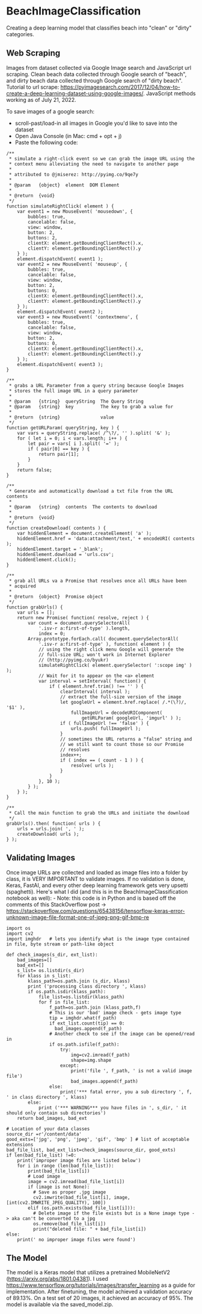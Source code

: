 # BeachImageClassification
Creating a deep learning model that classifies beach into "clean" or "dirty" categories.

## Web Scraping
Images from dataset collected via Google Image search and JavaScript url scraping. Clean beach data collected through Google search of "beach", and dirty beach data collected through Google search of "dirty beach". Tutorial to url scrape: https://pyimagesearch.com/2017/12/04/how-to-create-a-deep-learning-dataset-using-google-images/. JavaScript methods working as of July 21, 2022.

To save images of a google search: 
- scroll-past/load-in all images in Google you'd like to save into the dataset
- Open Java Console (in Mac: cmd + opt + j)
- Paste the following code:
```
/**
 * simulate a right-click event so we can grab the image URL using the
 * context menu alleviating the need to navigate to another page
 *
 * attributed to @jmiserez: http://pyimg.co/9qe7y
 *
 * @param   {object}  element  DOM Element
 *
 * @return  {void}
 */
function simulateRightClick( element ) {
    var event1 = new MouseEvent( 'mousedown', {
        bubbles: true,
        cancelable: false,
        view: window,
        button: 2,
        buttons: 2,
        clientX: element.getBoundingClientRect().x,
        clientY: element.getBoundingClientRect().y
    } );
    element.dispatchEvent( event1 );
    var event2 = new MouseEvent( 'mouseup', {
        bubbles: true,
        cancelable: false,
        view: window,
        button: 2,
        buttons: 0,
        clientX: element.getBoundingClientRect().x,
        clientY: element.getBoundingClientRect().y
    } );
    element.dispatchEvent( event2 );
    var event3 = new MouseEvent( 'contextmenu', {
        bubbles: true,
        cancelable: false,
        view: window,
        button: 2,
        buttons: 0,
        clientX: element.getBoundingClientRect().x,
        clientY: element.getBoundingClientRect().y
    } );
    element.dispatchEvent( event3 );
}

/**
 * grabs a URL Parameter from a query string because Google Images
 * stores the full image URL in a query parameter
 *
 * @param   {string}  queryString  The Query String
 * @param   {string}  key          The key to grab a value for
 *
 * @return  {string}               value
 */
function getURLParam( queryString, key ) {
    var vars = queryString.replace( /^\?/, '' ).split( '&' );
    for ( let i = 0; i < vars.length; i++ ) {
        let pair = vars[ i ].split( '=' );
        if ( pair[0] == key ) {
            return pair[1];
        }
    }
    return false;
}

/**
 * Generate and automatically download a txt file from the URL contents
 *
 * @param   {string}  contents  The contents to download
 *
 * @return  {void}
 */
function createDownload( contents ) {
    var hiddenElement = document.createElement( 'a' );
    hiddenElement.href = 'data:attachment/text,' + encodeURI( contents );
    hiddenElement.target = '_blank';
    hiddenElement.download = 'urls.csv';
    hiddenElement.click();
}

/**
 * grab all URLs va a Promise that resolves once all URLs have been
 * acquired
 *
 * @return  {object}  Promise object
 */
function grabUrls() {
    var urls = [];
    return new Promise( function( resolve, reject ) {
        var count = document.querySelectorAll(
        	'.isv-r a:first-of-type' ).length,
            index = 0;
        Array.prototype.forEach.call( document.querySelectorAll(
        	'.isv-r a:first-of-type' ), function( element ) {
            // using the right click menu Google will generate the
            // full-size URL; won't work in Internet Explorer
            // (http://pyimg.co/byukr)
            simulateRightClick( element.querySelector( ':scope img' ) );
            // Wait for it to appear on the <a> element
            var interval = setInterval( function() {
                if ( element.href.trim() !== '' ) {
                    clearInterval( interval );
                    // extract the full-size version of the image
                    let googleUrl = element.href.replace( /.*(\?)/, '$1' ),
                        fullImageUrl = decodeURIComponent(
                        	getURLParam( googleUrl, 'imgurl' ) );
                    if ( fullImageUrl !== 'false' ) {
                        urls.push( fullImageUrl );
                    }
                    // sometimes the URL returns a "false" string and
                    // we still want to count those so our Promise
                    // resolves
                    index++;
                    if ( index == ( count - 1 ) ) {
                        resolve( urls );
                    }
                }
            }, 10 );
        } );
    } );
}

/**
 * Call the main function to grab the URLs and initiate the download
 */
grabUrls().then( function( urls ) {
    urls = urls.join( ', ' );
    createDownload( urls );
} );
```

## Validating Images
Once image URLs are collected and loaded as image files into a folder by class, it is VERY IMPORTANT to validate images. If no validation is done, Keras, FastAI, and every other deep learning framework gets very upsetti (spaghetti). Here's what I did (and this is in the BeachImageClassification notebook as well):
    - Note: this code is in Python and is based off the comments of this StackOverflow post -> https://stackoverflow.com/questions/65438156/tensorflow-keras-error-unknown-image-file-format-one-of-jpeg-png-gif-bmp-re

```
import os
import cv2
import imghdr   # lets you identify what is the image type contained in file, byte stream or path-like object

def check_images(s_dir, ext_list):
    bad_images=[]
    bad_ext=[]
    s_list= os.listdir(s_dir)
    for klass in s_list:
        klass_path=os.path.join (s_dir, klass)
        print ('processing class directory ', klass)
        if os.path.isdir(klass_path):
            file_list=os.listdir(klass_path)
            for f in file_list:               
                f_path=os.path.join (klass_path,f)
                # This is our 'bad' image check - gets image type
                tip = imghdr.what(f_path)
                if ext_list.count(tip) == 0:
                  bad_images.append(f_path)
                # Another check to see if the image can be opened/read in
                if os.path.isfile(f_path):
                    try:
                        img=cv2.imread(f_path)
                        shape=img.shape
                    except:
                        print('file ', f_path, ' is not a valid image file')
                        bad_images.append(f_path)
                else:
                    print('*** fatal error, you a sub directory ', f, ' in class directory ', klass)
        else:
            print ('*** WARNING*** you have files in ', s_dir, ' it should only contain sub directories')
    return bad_images, bad_ext

# Location of your data classes
source_dir =r'/content/data'
good_exts=['jpg', 'png', 'jpeg', 'gif', 'bmp' ] # list of acceptable extensions
bad_file_list, bad_ext_list=check_images(source_dir, good_exts)
if len(bad_file_list) !=0:
    print('improper image files are listed below')
    for i in range (len(bad_file_list)):
        print(bad_file_list[i])
        # Load image
        image = cv2.imread(bad_file_list[i])
        if (image is not None):
          # Save as proper .jpg image
          cv2.imwrite(bad_file_list[i], image, [int(cv2.IMWRITE_JPEG_QUALITY), 100])
        elif (os.path.exists(bad_file_list[i])):
          # Delete image if the file exists but is a None image type -> aka can't be converted to a jpg
          os.remove(bad_file_list[i])
          print("deleted file: " + bad_file_list[i])
else:
    print(' no improper image files were found')
```

## The Model
The model is a Keras model that utilizes a pretrained MobileNetV2 (https://arxiv.org/abs/1801.04381). I used https://www.tensorflow.org/tutorials/images/transfer_learning as a guide for implementation. After finetuning, the model achieved a validation accuracy of 89.13%. On a test set of 20 images, it achieved an accuracy of 95%. The model is available via the saved_model.zip.
